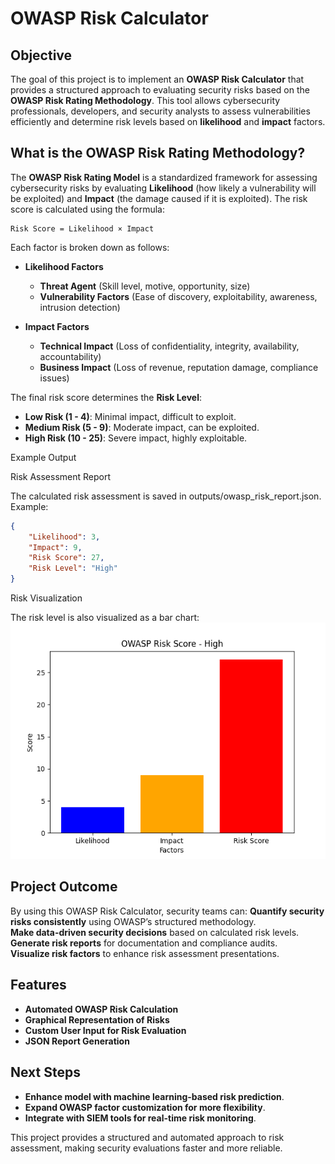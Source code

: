 # OWASP Risk Calculator

## **Objective**
The goal of this project is to implement an **OWASP Risk Calculator** that provides a structured approach to evaluating security risks based on the **OWASP Risk Rating Methodology**. This tool allows cybersecurity professionals, developers, and security analysts to assess vulnerabilities efficiently and determine risk levels based on **likelihood** and **impact** factors.

## **What is the OWASP Risk Rating Methodology?**
The **OWASP Risk Rating Model** is a standardized framework for assessing cybersecurity risks by evaluating **Likelihood** (how likely a vulnerability will be exploited) and **Impact** (the damage caused if it is exploited). The risk score is calculated using the formula:

```
Risk Score = Likelihood × Impact
```

Each factor is broken down as follows:
- **Likelihood Factors**
  - **Threat Agent** (Skill level, motive, opportunity, size)
  - **Vulnerability Factors** (Ease of discovery, exploitability, awareness, intrusion detection)

- **Impact Factors**
  - **Technical Impact** (Loss of confidentiality, integrity, availability, accountability)
  - **Business Impact** (Loss of revenue, reputation damage, compliance issues)

The final risk score determines the **Risk Level**:
- **Low Risk (1 - 4)**: Minimal impact, difficult to exploit.
- **Medium Risk (5 - 9)**: Moderate impact, can be exploited.
- **High Risk (10 - 25)**: Severe impact, highly exploitable.

Example Output

Risk Assessment Report

The calculated risk assessment is saved in outputs/owasp_risk_report.json. Example:
```json
{
    "Likelihood": 3,
    "Impact": 9,
    "Risk Score": 27,
    "Risk Level": "High"
}
```

Risk Visualization

The risk level is also visualized as a bar chart: ![OWASP Risk Chart](https://github.com/DJDHWAJ/OWASP-calculator/blob/main/owasp_risk_chart.png)
## **Project Outcome**
By using this OWASP Risk Calculator, security teams can:
 **Quantify security risks consistently** using OWASP’s structured methodology.  
 **Make data-driven security decisions** based on calculated risk levels.  
 **Generate risk reports** for documentation and compliance audits.  
 **Visualize risk factors** to enhance risk assessment presentations.  

## **Features**
- **Automated OWASP Risk Calculation**
- **Graphical Representation of Risks**
- **Custom User Input for Risk Evaluation** 
- **JSON Report Generation**






## **Next Steps**
- **Enhance model with machine learning-based risk prediction**.
- **Expand OWASP factor customization for more flexibility**.
- **Integrate with SIEM tools for real-time risk monitoring**.

This project provides a structured and automated approach to risk assessment, making security evaluations faster and more reliable. 









